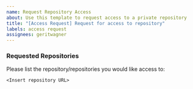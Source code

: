 ```yaml
---
name: Request Repository Access
about: Use this template to request access to a private repository
title: "[Access Request] Request for access to repository"
labels: access request
assignees: geritwagner
---
```


### Requested Repositories

Please list the repository/repositories you would like access to:

```
<Insert repository URL>
```